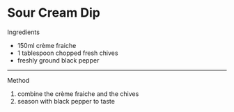 # Sour Cream Dip

Ingredients

-   150ml crème fraiche
-   1 tablespoon chopped fresh chives
-   freshly ground black pepper

--------------------------------------------------------------------------------

Method

1.  combine the crème fraiche and the chives
2.  season with black pepper to taste
